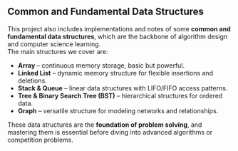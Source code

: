 ## Common and Fundamental Data Structures

This project also includes implementations and notes of some **common and fundamental data structures**, which are the backbone of algorithm design and computer science learning.  
The main structures we cover are:

- **Array** – continuous memory storage, basic but powerful.  
- **Linked List** – dynamic memory structure for flexible insertions and deletions.  
- **Stack & Queue** – linear data structures with LIFO/FIFO access patterns.    
- **Tree & Binary Search Tree (BST)** – hierarchical structures for ordered data.  
- **Graph** – versatile structure for modeling networks and relationships.

These data structures are the **foundation of problem solving**, and mastering them is essential before diving into advanced algorithms or competition problems.
